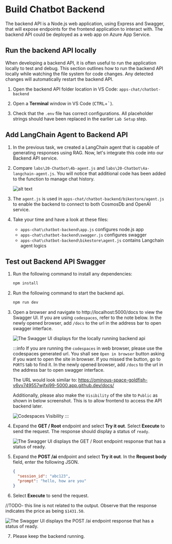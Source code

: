 # Build Chatbot Backend

The backend API is a Node.js web application, using Express and Swagger, that will expose endpoints for the frontend application to interact with. The backend API could be deployed as a web app on Azure App Service.

## Run the backend API locally

When developing a backend API, it is often useful to run the application locally to test and debug. This section outlines how to run the backend API locally while watching the file system for code changes. Any detected changes will automatically restart the backend API.

1. Open the backend API folder location in VS Code: `apps-chat/chatbot-backend`

2. Open a **Terminal** window in VS Code (<kbd>CTRL</kbd>+<kbd>`</kbd>).

3. Check that the `.env` file has correct configurations.  All placeholder strings should have been replaced in the earlier `Lab Setup` step.

## Add LangChain Agent to Backend API

1. In the previous task, we created a LangChain agent that is capable of generating responses using RAG. Now, let's integrate this code into our Backend API service.

2. Compare `labs\20-Chatbot\4b-agent.js` and `labs\20-Chatbot\4a-langchain-agent.js`. You will notice that additional code has been added to the function to manage chat history.

   ![alt text](images/chatbot-frontend-image-1.png)

3. The `agent.js` is used in `apps-chat/chatbot-backend/bikestore/agent.js` to enable the backend to connect to both CosmosDb and OpenAI service.

4. Take your time and have a look at these files:
   - `apps-chat\chatbot-backend\app.js` configures node.js app
   - `apps-chat\chatbot-backend\swagger.js` configures swagger
   - `apps-chat\chatbot-backend\bikestore\agent.js` contains Langchain agent logics


## Test out Backend API Swagger

1. Run the following command to install any dependencies:

   ```bash
   npm install
   ```

2. Run the following command to start the backend api.

   ```bash
   npm run dev
   ```

3. Open a browser and navigate to http://localhost:5000/docs to view the Swagger UI. If you are using `codespaces`, refer to the note below. In the newly opened browser, add `/docs` to the url in the address bar to open swagger interface.

   ![The Swagger UI displays for the locally running backend api](images/local_backend_swagger_ui.png "Local backend api Swagger UI")

   :::info
   If you are running the `codespaces` in web browser, please use the codespaces generated url. You shall see `Open in browser` button asking if you want to open the site in browser. If you missed the button, go to `PORTS` tab to find it. In the newly opened browser, add `/docs` to the url in the address bar to open swagger interface.

   The URL would look similar to: https://ominous-space-goldfish-v6vv749557wjfxj99-5000.app.github.dev/docs/

   Additionally, please also make the `Visibility` of the site to `Public` as shown in below screenshot. This is to allow frontend to access the API backend later.

   ![Codespaces Visibility](images/backend-codespaces-port.png)
   :::


4. Expand the **GET / Root** endpoint and select **Try it out**. Select **Execute** to send the request. The response should display a status of `ready`.

   ![The Swagger UI displays the GET / Root endpoint response that has a status of ready.](images/local_backend_swagger_ui_root_response.png "Local backend api Swagger UI Root response")

5. Expand the **POST /ai** endpoint and select **Try it out**. In the **Request body** field, enter the following JSON.

   ```json
   {
     "session_id": "abc123",
     "prompt": "hello, how are you"
   }
   ```

6. Select **Execute** to send the request. 

//TODO- this line is not related to the output.
Observe that the response indicates the price as being `$1431.50`.

   ![The Swagger UI displays the POST /ai endpoint response that has a status of ready.](images/local_backend_swagger_ui_ai_response.png "Local backend api Swagger UI AI response")

7. Please keep the backend running.
